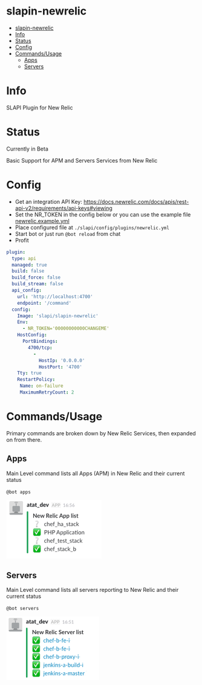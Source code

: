 # slapin-newrelic

<!-- TOC depthFrom:1 depthTo:6 withLinks:1 updateOnSave:1 orderedList:0 -->

- [slapin-newrelic](#slapin-newrelic)
- [Info](#info)
- [Status](#status)
- [Config](#config)
- [Commands/Usage](#commandsusage)
	- [Apps](#apps)
	- [Servers](#servers)

<!-- /TOC -->

# Info

SLAPI Plugin for New Relic

# Status

Currently in Beta

Basic Support for APM and Servers Services from New Relic

# Config

-   Get an integration API Key: <https://docs.newrelic.com/docs/apis/rest-api-v2/requirements/api-keys#viewing>
-   Set the NR_TOKEN in the config below or you can use the example file [newrelic.example.yml](newrelic.example.yml)
-   Place configured file at `./slapi/config/plugins/newrelic.yml`
-   Start bot or just run `@bot reload` from chat
-   Profit

```yaml
plugin:
  type: api
  managed: true
  build: false
  build_force: false
  build_stream: false
  api_config:
    url: 'http://localhost:4700'
    endpoint: '/command'
  config:
    Image: 'slapi/slapin-newrelic'
    Env:
      - NR_TOKEN='00000000000CHANGEME'
    HostConfig:
      PortBindings:
        4700/tcp:
          -
            HostIp: '0.0.0.0'
            HostPort: '4700'
    Tty: true
    RestartPolicy:
     Name: on-failure
     MaximumRetryCount: 2
```

# Commands/Usage

Primary commands are broken down by New Relic Services, then expanded on from there.

## Apps

Main Level command lists all Apps (APM) in New Relic and their current status

`@bot apps`

![apps command](https://github.com/ImperialLabs/slapin-newrelic/raw/master/img/apps_nr_cmd.png)

## Servers

Main Level command lists all servers reporting to New Relic and their current status

`@bot servers`

![apps command](https://github.com/ImperialLabs/slapin-newrelic/raw/master/img/servers_nr_cmd.png)
